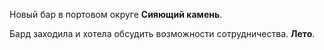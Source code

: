 Новый бар в портовом округе **Сияющий камень**.

Бард заходила и хотела обсудить возможности сотрудничества. **Лето**.